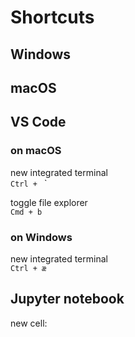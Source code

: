 # Shortcuts

## Windows

## macOS

## VS Code

### on macOS
new integrated terminal<br>
`Ctrl + ` `

toggle file explorer<br>
`Cmd + b`

### on Windows

new integrated terminal<br>
`Ctrl + æ`


## Jupyter notebook

new cell:
